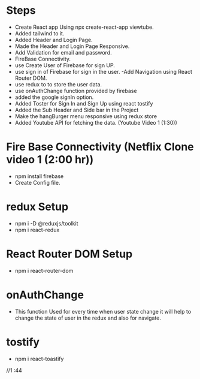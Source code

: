 # Steps
- Create React app Using npx create-react-app viewtube.
- Added tailwind to it.
- Added Header and Login Page.
- Made the Header and Login Page Responsive.
- Add Validation for email and password.
- FireBase Connectivity.
- use Create User of Firebase for sign UP.
- use sign in of Firebase for sign in the user.
-Add Navigation using React Router DOM.
- use redux to to store the user data.
- use onAuthChange function provided by firebase
- added the google signIn option.
- Added Toster for Sign In and Sign Up using react tostify
- Added the Sub Header and Side bar in the Project
- Make the hangBurger menu responsive using redux store
- Added Youtube API for fetching the data. (Youtube Video 1 (1:30))


# Fire Base Connectivity (Netflix Clone video 1 (2:00 hr))
- npm install firebase
- Create Config file.

# redux Setup
- npm i -D @reduxjs/toolkit
- npm i react-redux

# React Router DOM Setup
- npm i react-router-dom

# onAuthChange
- This function Used for every time when user state change it will help to change the state of user in the redux and also for navigate.

# tostify
- npm i react-toastify


//1 :44